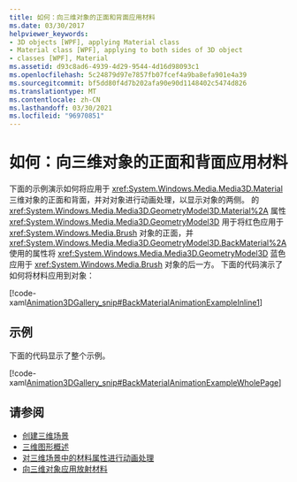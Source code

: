 ```yaml
---
title: 如何：向三维对象的正面和背面应用材料
ms.date: 03/30/2017
helpviewer_keywords:
- 3D objects [WPF], applying Material class
- Material class [WPF], applying to both sides of 3D object
- classes [WPF], Material
ms.assetid: d93c8ad6-4939-4d29-9544-4d16d98093c1
ms.openlocfilehash: 5c24879d97e7857fb07fcef4a9ba8efa901e4a39
ms.sourcegitcommit: bf5dd80f4d7b202afa90e90d1148402c5474d826
ms.translationtype: MT
ms.contentlocale: zh-CN
ms.lasthandoff: 03/30/2021
ms.locfileid: "96970851"
---
```

# <a name="how-to-apply-material-to-the-front-and-back-of-a-3d-object"></a>如何：向三维对象的正面和背面应用材料
下面的示例演示如何将应用于 <xref:System.Windows.Media.Media3D.Material> 三维对象的正面和背面，并对对象进行动画处理，以显示对象的两侧。 的 <xref:System.Windows.Media.Media3D.GeometryModel3D.Material%2A> 属性 <xref:System.Windows.Media.Media3D.GeometryModel3D> 用于将红色应用于 <xref:System.Windows.Media.Brush> 对象的正面，并 <xref:System.Windows.Media.Media3D.GeometryModel3D.BackMaterial%2A> 使用的属性将 <xref:System.Windows.Media.Media3D.GeometryModel3D> 蓝色应用于 <xref:System.Windows.Media.Brush> 对象的后一方。 下面的代码演示了如何将材料应用到对象：  
  
 [!code-xaml[Animation3DGallery_snip#BackMaterialAnimationExampleInline1](~/samples/snippets/csharp/VS_Snippets_Wpf/Animation3DGallery_snip/CS/BackMaterialAnimationExample.xaml#backmaterialanimationexampleinline1)]  
  
## <a name="example"></a>示例  
 下面的代码显示了整个示例。  
  
 [!code-xaml[Animation3DGallery_snip#BackMaterialAnimationExampleWholePage](~/samples/snippets/csharp/VS_Snippets_Wpf/Animation3DGallery_snip/CS/BackMaterialAnimationExample.xaml#backmaterialanimationexamplewholepage)]  
  
## <a name="see-also"></a>请参阅

- [创建三维场景](how-to-create-a-3-d-scene.md)
- [三维图形概述](3-d-graphics-overview.md)
- [对三维场景中的材料属性进行动画处理](how-to-animate-material-properties-in-a-3-d-scene.md)
- [向三维对象应用放射材料](how-to-apply-emissive-material-to-a-3-d-object.md)
